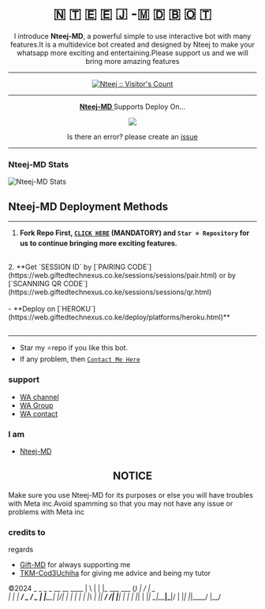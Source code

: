 <h1 align="center">🇳 🇹 🇪 🇪 🇯 -🇲 🇩  🇧 🇴 🇹  </h1>
<p align="center">  l introduce <b>Nteej-MD</b>, a powerful simple to use interactive bot with many features.It is a multidevice bot created and designed by Nteej to make your whatsapp more exciting and entertaining.Please support us and we will bring more amazing features </p>

***
 <a aria-label="Nteej MD is free to use" href="https://github.com/Ntee-j01/Nteej-MD-Bot" target="_blank">

</p>
<p align="center"><img src="https://profile-counter.glitch.me/{mouricedevs}/count.svg" alt="Nteej :: Visitor's Count" /></p>

---

<p align="center">
  <a href="https://github.com/Ntee-j01/Nteej-MD-Bot"><b>Nteej-MD </b></a> Supports Deploy On...
</p>

<p align="center">
  <a href="https://web.giftedtechnexus.co.ke/deploy/platforms/heroku.html"><img src="https://img.shields.io/badge/heroku-9d7acc?style=for-the-badge&logo=heroku&logoColor=430098"></a>

<p align="center">Is there an error? please create an <a href="https://github.com/Ntee-j01/Nteej-MD-Bot/issues">issue</a></p>

---

 <h3>Nteej-MD Stats</h3>

![Nteej-MD Stats](https://github-readme-stats.vercel.app/api/pin/?username=Ntee-j01&repo=NTEEJ-MD&show_owner=true&theme=dark)


    
   
## Nteej-MD Deployment Methods
---
1.  **Fork Repo First, [`CLICK HERE`](https://github.com/Ntee-j01/Nteej-MD-Bot/fork) (MANDATORY) and `Star ⭐ Repository` for us to continue bringing more exciting features.**<br />
<br />
2.  **Get `SESSION ID` by [`PAIRING CODE`](https://web.giftedtechnexus.co.ke/sessions/sessions/pair.html) or by [`SCANNING QR CODE`](https://web.giftedtechnexus.co.ke/sessions/sessions/qr.html) <br />
  <br />
- **Deploy on [`HEROKU`](https://web.giftedtechnexus.co.ke/deploy/platforms/heroku.html)**


##
---


- Star my ⭐repo if you like this bot.
- If any problem, then [`Contact Me Here`](https://wa.me/+263714497545)


### support
- [WA channel](https://whatsapp.com/channel/0029Vae3GZF9Bb658QgSCl1I)
- [WA Group](https://chat.whatsapp.com/Er6RNNNVWV5LORN9Nr6hL7)
- [WA contact](https://wa.me/+263714497545)

### l am
- [Nteej-MD](https://GitHub.com/Ntee-j01)

<h2 align = "center"> NOTICE </h2>
<p> Make sure you use Nteej-MD for its purposes or else you will have troubles with Meta inc.Avoid spamming so that you may not have any issue or problems with Meta inc</p>

### credits to
regards
- [Gift-MD](https://github.com/mouricedevs) for always supporting me
- [TKM-Cod3Uchiha](https://Github.com/Cod3Uchiha) for giving me advice and being my tutor

©2024 _   _ _             _       __  __ ____
| \ | | |_ ___  ___ (_)     |  \/  |  _ \
|  \| | __/ _ \/ _ \| |_____| |\/| | | | |
| |\  | ||  __/  __/| |_____| |  | | |_| |
|_| \_|\__\___|\___|/ |     |_|  |_|____/
                  |__/
                  
        



